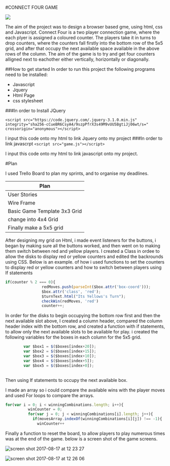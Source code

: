 #CONNECT FOUR GAME

![](http://www.checkers.ws/board_games/connect_four_games/connect_four_two_players/connect_4.gif)

The aim of the project was to design a browser based gme, using html, css and Javascript. Connect Four is a two player connection game, where the each plyer is assigned a coloured counter. The players take it in turns to drop counters, where the counters fall firstly into the bottom row of the 5x5 grid, and after that occupy the next available space available in the above rows of the column. The aim of the game is to try and get four counters alligned next to eachother either vertically, horizontally or diagonally.

##How to get started 
In order to run this project the following programs need to be installed:


* Javascript
* Jquery
* Html Page
* css stylesheet

###In order to Install JQuery

`<script src="https://code.jquery.com/.jquery-3.1.0.min.js"   
integrity="sha256-cCueBR6CsyA4/9szpPfrX3s49M9vUU5BgtiJj06wt/s=" crossorigin="anonymous"></script>`

I input this code onto my html to link Jquery onto my project
###In order to link javascrpt
`<script src="game.js"></script> `

I input this code onto my html to link javascript onto my project.

#Plan 

I used Trello Board to plan my sprints, and to organise my deadlines.

|Plan|
-----|
|User Stories
|Wire Frame
|Basic Game Template 3x3 Grid
|change into 4x4 Grid
|Finally make a 5x5 grid

After designing my grid on Html, i made event listeners for the buttons, i began by making sure all the buttons worked, and then went on to making them switch between red and yellow players. I created a Class in ordee to allow the disks to display red or yellow counters and edited the backrounds using CSS. Below is an example. of how i used functions to set the counters to display red or yellow counters and how to switch between players using If statements

````Javascript
if(counter % 2 === 0){
				redMoves.push(parseInt($box.attr('box-coord')));
				$box.attr('class', 'red');
				$turnText.html("Its Yellows's Turn");
				checkWin(redMoves, 'red')
				counter++;
````
In order for the disks to begin occupying the bottom row first and then the next available slot above, I created a column header, compared the column header index with the bottom row, and created a function with if statements, to allow only the next available slots to be available for play. i created the following variables for the boxes in each column for the 5x5 grid.

``` javascript 
		var $box1 = $($boxes[index+20]);
		var $box2 = $($boxes[index+15]);
		var $box3 = $($boxes[index+10]);
		var $box4 = $($boxes[index+5]);
		var $box5 = $($boxes[index+0]);
				
```
Then using If statements to occupy the next available box.

I made an array so i could compare the available wins with the player moves and used For loops to compare the arrays. 

```Javascript
for(var i = 0; i < winningCombinations.length; i++){
		  winCounter = 0;
		  for(var j = 0; j < winningCombinations[i].length; j++){
		    if(movesArray.indexOf(winningCombinations[i][j]) !== -1){
		      winCounter++
```
Finally a function to reset the board, to allow players to play numerous times was at the end of the game. 
below is a screen shot of the game screens.

![screen shot 2017-08-17 at 12 23 27](https://user-images.githubusercontent.com/30622887/29412250-d01296f2-834f-11e7-93d8-cc10f4268732.png)

![screen shot 2017-08-17 at 12 26 06](https://user-images.githubusercontent.com/30622887/29415646-967a6814-835b-11e7-949d-b758f3ec1fd6.png)


		      

